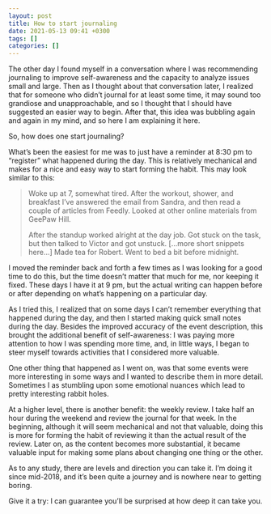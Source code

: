 ```yaml
---
layout: post
title: How to start journaling
date: 2021-05-13 09:41 +0300
tags: []
categories: []
---
```


The other day I found myself in a conversation where I was recommending journaling to improve self-awareness and the capacity to analyze issues small and large. Then as I thought about that conversation later, I realized that for someone who didn’t journal for at least some time, it may sound too grandiose and unapproachable, and so I thought that I should have suggested an easier way to begin. After that, this idea was bubbling again and again in my mind, and so here I am explaining it here.

So, how does one start journaling?

What’s been the easiest for me was to just have a reminder at 8:30 pm to “register” what happened during the day. This is relatively mechanical and makes for a nice and easy way to start forming the habit. This may look similar to this:

> Woke up at 7, somewhat tired. After the workout, shower, and breakfast I’ve answered the email from Sandra, and then read a couple of articles from Feedly. Looked at other online materials from GeePaw Hill.
>
> After the standup worked alright at the day job. Got stuck on the task, but then talked to Victor and got unstuck. […more short snippets here…] Made tea for Robert. Went to bed a bit before midnight.
>

I moved the reminder back and forth a few times as I was looking for a good time to do this, but the time doesn’t matter that much for me, nor keeping it fixed. These days I have it at 9 pm, but the actual writing can happen before or after depending on what’s happening on a particular day.

As I tried this, I realized that on some days I can’t remember everything that happened during the day, and then I started making quick small notes during the day. Besides the improved accuracy of the event description, this brought the additional benefit of self-awareness: I was paying more attention to how I was spending more time, and, in little ways, I began to steer myself towards activities that I considered more valuable.

One other thing that happened as I went on, was that some events were more interesting in some ways and I wanted to describe them in more detail. Sometimes I as stumbling upon some emotional nuances which lead to pretty interesting rabbit holes.

At a higher level, there is another benefit: the weekly review. I take half an hour during the weekend and review the journal for that week. In the beginning, although it will seem mechanical and not that valuable, doing this is more for forming the habit of reviewing it than the actual result of the review. Later on, as the content becomes more substantial, it became valuable input for making some plans about changing one thing or the other.

As to any study, there are levels and direction you can take it. I’m doing it since mid-2018, and it’s been quite a journey and is nowhere near to getting boring.

Give it a try: I can guarantee you’ll be surprised at how deep it can take you.
